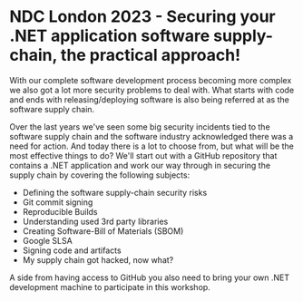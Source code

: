 # NDC London 2023 - Securing your .NET application software supply-chain, the practical approach!

With our complete software development process becoming more complex we also got a lot more security problems to deal with. What starts with code and ends with releasing/deploying software is also being referred at as the software supply chain.

Over the last years we've seen some big security incidents tied to the software supply chain and the software industry acknowledged there was a need for action. And today there is a lot to choose from, but what will be the most effective things to do? We'll start out with a GitHub repository that contains a .NET application and work our way through in securing the supply chain by covering the following subjects:

- Defining the software supply-chain security risks
- Git commit signing
- Reproducible Builds
- Understanding used 3rd party libraries
- Creating Software-Bill of Materials (SBOM)
- Google SLSA
- Signing code and artifacts
- My supply chain got hacked, now what?

A side from having access to GitHub you also need to bring your own .NET development machine to participate in this workshop.


